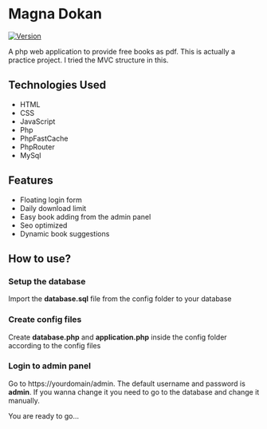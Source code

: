 # Magna Dokan

[![Version](https://img.shields.io/badge/version-1.0.1-blue.svg)](https://github.com/rionislam/magnadokan/releases/tag/v1.0.1)

A php web application to provide free books as pdf. This is actually a practice project. I tried the MVC structure in this.

## Technologies Used

* HTML
* CSS
* JavaScript
* Php
* PhpFastCache
* PhpRouter
* MySql

## Features
* Floating login form
* Daily download limit
* Easy book adding from the admin panel
* Seo optimized
* Dynamic book suggestions

## How to use?

### Setup the database
Import the **database.sql** file from the config folder to your database

### Create config files
Create **database.php** and **application.php** inside the config folder according to the config files

### Login to admin panel
Go to https://yourdomain/admin. The default username and password is **admin**. If you wanna change it you need to go to the database and change it manually. 

You are ready to go...